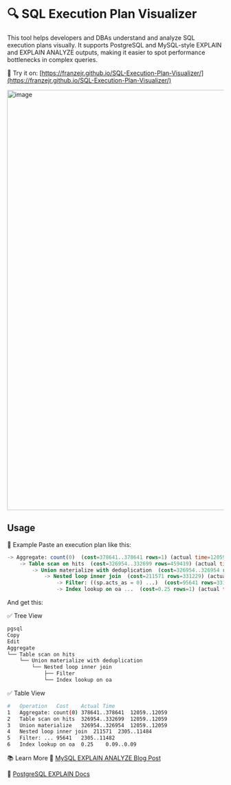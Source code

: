 # 🔍 SQL Execution Plan Visualizer

This tool helps developers and DBAs understand and analyze SQL execution plans visually. It supports PostgreSQL and MySQL-style EXPLAIN and EXPLAIN ANALYZE outputs, making it easier to spot performance bottlenecks in complex queries.

🚀 Try it on: [https://franzejr.github.io/SQL-Execution-Plan-Visualizer/](https://franzejr.github.io/SQL-Execution-Plan-Visualizer/)


<img width="977" alt="image" src="https://github.com/user-attachments/assets/a4c9dfc2-87f3-485c-b270-419e0bfe83b1" />


## Usage

📌 Example
Paste an execution plan like this:

```sql
-> Aggregate: count(0)  (cost=378641..378641 rows=1) (actual time=12059..12059 rows=1 loops=1)
    -> Table scan on hits  (cost=326954..332699 rows=459419) (actual time=12059..12059 rows=15 loops=1)
        -> Union materialize with deduplication  (cost=326954..326954 rows=459419) (actual time=12059..12059 rows=15 loops=1)
            -> Nested loop inner join  (cost=211571 rows=331229) (actual time=2305..11484 rows=14 loops=1)
                -> Filter: ((sp.acts_as = 0) ...)  (cost=95641 rows=331229) (actual time=2305..11482 rows=14 loops=1)
                -> Index lookup on oa ...  (cost=0.25 rows=1) (actual time=0.09..0.09 rows=1 loops=14)
```

And get this:


✅ Tree View

```sh
pgsql
Copy
Edit
Aggregate
└── Table scan on hits
    └── Union materialize with deduplication
        └── Nested loop inner join
            ├── Filter
            └── Index lookup on oa
```

✅ Table View

```sh
#	Operation	Cost	Actual Time
1	Aggregate: count(0)	378641..378641	12059..12059
2	Table scan on hits	326954..332699	12059..12059
3	Union materialize	326954..326954	12059..12059
4	Nested loop inner join	211571	2305..11484
5	Filter: ...	95641	2305..11482
6	Index lookup on oa	0.25	0.09..0.09
```

📚 Learn More
📘 [MySQL EXPLAIN ANALYZE Blog Post](https://dev.mysql.com/blog-archive/mysql-explain-analyze/)

📘 [PostgreSQL EXPLAIN Docs](https://www.postgresql.org/docs/current/using-explain.html)
